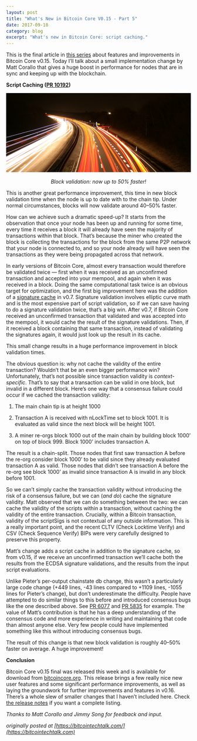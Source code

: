 ```yaml
---
layout: post
title: "What's New in Bitcoin Core V0.15 - Part 5"
date: 2017-09-18
category: blog
excerpt: "What's new in Bitcoin Core: script caching."
---
```


This is the final article in [this series](/whats-new-in-bitcoin-core-v0.15-pt1/)
about features and improvements in Bitcoin Core v0.15. Today I’ll talk about a
small implementation change by Matt Corallo that gives a huge boost in
performance for nodes that are in sync and keeping up with the blockchain.

**Script Caching ([PR 10192](https://github.com/bitcoin/bitcoin/pull/10192))**

<img src="./fast.jpeg" class="center-img">
<p style="text-align:center;font-style:italic">Block validation: now up to 50% faster!</p>

This is another great performance improvement, this time in new block validation
time when the node is up to date with to the chain tip. Under normal
circumstances, blocks will now validate around 40–50% faster.

How can we achieve such a dramatic speed-up? It starts from the observation that
once your node has been up and running for some time, every time it receives a
block it will already have seen the majority of transactions within that block.
That’s because the miner who created the block is collecting the transactions
for the block from the same P2P network that your node is connected to, and so
your node already will have seen the transactions as they were being propagated
across that network.

In early versions of Bitcoin Core, almost every transaction would therefore be
validated twice — first when it was received as an unconfirmed transaction and
accepted into your mempool, and again when it was received in a block. Doing the
same computational task twice is an obvious target for optimization, and the
first big improvement here was the addition of a [signature
cache](https://github.com/bitcoin/bitcoin/pull/1349) in v0.7. Signature
validation involves elliptic curve math and is the most expensive part of script
validation, so if we can save having to do a signature validation twice, that’s
a big win. After v0.7, if Bitcoin Core received an unconfirmed transaction that
validated and was accepted into the mempool, it would cache the result of the
signature validations. Then, if it received a block containing that same
transaction, instead of validating the signatures again, it would just look up
the result in its cache.

This small change results in a huge performance improvement in block validation
times.

The obvious question is: why not cache the validity of the entire transaction?
Wouldn’t that be an even bigger performance win? Unfortunately, that’s not
possible since transaction validity is *context-specific*. That’s to say that a
transaction can be valid in one block, but invalid in a different block. Here’s
one way that a consensus failure could occur if we cached the transaction
validity:

1.  The main chain tip is at height 1000

2.  Transaction A is received with nLockTime set to block 1001. It is evaluated as
    valid since the next block will be height 1001.

3.  A miner re-orgs block 1000 out of the main chain by building block 1000’ on top
    of block 999. Block 1000’ includes transaction A.

The result is a chain-split. Those nodes that first saw transaction A before the
re-org consider block 1000’ to be valid since they already evaluated transaction
A as valid. Those nodes that didn’t see transaction A before the re-org see
block 1000’ as invalid since transaction A is invalid in any block before 1001.

So we can’t simply cache the transaction validity without introducing the risk
of a consensus failure, but we can (*and do*) cache the signature validity. Matt
observed that we can do something between the two: we can cache the validity of
the scripts within a transaction, without caching the validity of the entire
transaction. Crucially, within a Bitcoin transaction, validity of the scriptSigs
is not contextual of any outside information. This is a really important point,
and the recent CLTV (Check Locktime Verify) and CSV (Check Sequence Verify) BIPs
were very carefully designed to preserve this property.

Matt’s change adds a script cache in addition to the signature cache, so from
v0.15, if we receive an unconfirmed transaction we’ll cache both the results
from the ECDSA signature validations, and the results from the input script
evaluations.

Unlike Pieter’s per-output chainstate db change, this wasn’t a particularly
large code change (+449 lines, -43 lines compared to +1109 lines, -1055 lines
for Pieter’s change), but don’t underestimate the difficulty. People have
attempted to do similar things to this before and introduced consensus bugs like
the one described above. See [PR
6077](https://github.com/bitcoin/bitcoin/pull/6077) and [PR
5835](https://github.com/bitcoin/bitcoin/pull/5835) for example. The value of
Matt’s contribution is that he has a deep understanding of the consensus code
and more experience in writing and maintaining that code than almost anyone
else. Very few people could have implemented something like this without
introducing consensus bugs.

The result of this change is that new block validation is roughly 40–50% faster
on average. A huge improvement!

**Conclusion**

Bitcoin Core v0.15 final was released this week and is available for download
from [bitcoincore.org](http://www.bitcoincore.org/). This release brings a few
really nice new user features and some significant performance improvements, as
well as laying the groundwork for further improvements and features in v0.16.
There’s a whole slew of smaller changes that I haven’t included here. Check [the
release notes](https://bitcoincore.org/en/releases/0.15.0/) if you want a
complete listing.

*Thanks to Matt Corallo and Jimmy Song for feedback and input.*

_originally posted at [https://bitcointechtalk.com/](https://bitcointechtalk.com)_
